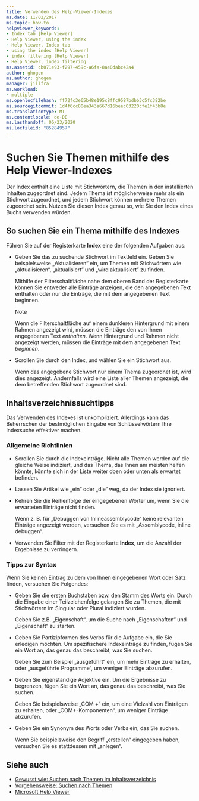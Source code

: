 ```yaml
---
title: Verwenden des Help-Viewer-Indexes
ms.date: 11/02/2017
ms.topic: how-to
helpviewer_keywords:
- Index tab [Help Viewer]
- Help Viewer, using the index
- Help Viewer, Index tab
- using the index [Help Viewer]
- index filtering [Help Viewer]
- Help Viewer, index filtering
ms.assetid: cb071e93-f297-459c-a6fa-8ae0dabc42a4
author: ghogen
ms.author: ghogen
manager: jillfra
ms.workload:
- multiple
ms.openlocfilehash: ff72fc3e65b48e195c8ffc9587bdbb3c5fc382be
ms.sourcegitcommit: 1d4f6cc80ea343a667d16beec03220cfe1f43b8e
ms.translationtype: MT
ms.contentlocale: de-DE
ms.lasthandoff: 06/23/2020
ms.locfileid: "85284957"
---
```

# <a name="find-topics-by-using-the-help-viewer-index"></a>Suchen Sie Themen mithilfe des Help Viewer-Indexes

Der Index enthält eine Liste mit Stichwörtern, die Themen in den installierten Inhalten zugeordnet sind. Jedem Thema ist möglicherweise mehr als ein Stichwort zugeordnet, und jedem Stichwort können mehrere Themen zugeordnet sein. Nutzen Sie diesen Index genau so, wie Sie den Index eines Buchs verwenden würden.

## <a name="to-find-a-topic-by-using-the-index"></a>So suchen Sie ein Thema mithilfe des Indexes

Führen Sie auf der Registerkarte **Index** eine der folgenden Aufgaben aus:

- Geben Sie das zu suchende Stichwort im Textfeld ein. Geben Sie beispielsweise „Aktualisieren“ ein, um Themen mit Stichwörtern wie „aktualisieren“, „aktualisiert“ und „wird aktualisiert“ zu finden.

    Mithilfe der Filterschaltfläche nahe dem oberen Rand der Registerkarte können Sie entweder alle Einträge anzeigen, die den angegebenen Text enthalten oder nur die Einträge, die mit dem angegebenen Text beginnen.

    > [!NOTE]
    > Wenn die Filterschaltfläche auf einem dunkleren Hintergrund mit einem Rahmen angezeigt wird, müssen die Einträge den von Ihnen angegebenen Text _enthalten_. Wenn Hintergrund und Rahmen nicht angezeigt werden, müssen die Einträge mit dem angegebenen Text _beginnen_.

- Scrollen Sie durch den Index, und wählen Sie ein Stichwort aus.

    Wenn das angegebene Stichwort nur einem Thema zugeordnet ist, wird dies angezeigt. Andernfalls wird eine Liste aller Themen angezeigt, die dem betreffenden Stichwort zugeordnet sind.

## <a name="index-search-tips"></a>Inhaltsverzeichnissuchtipps

Das Verwenden des Indexes ist unkompliziert. Allerdings kann das Beherrschen der bestmöglichen Eingabe von Schlüsselwörtern Ihre Indexsuche effektiver machen.

### <a name="general-guidelines"></a>Allgemeine Richtlinien

- Scrollen Sie durch die Indexeinträge. Nicht alle Themen werden auf die gleiche Weise indiziert, und das Thema, das Ihnen am meisten helfen könnte, könnte sich in der Liste weiter oben oder unten als erwartet befinden.

- Lassen Sie Artikel wie „ein“ oder „die“ weg, da der Index sie ignoriert.

- Kehren Sie die Reihenfolge der eingegebenen Wörter um, wenn Sie die erwarteten Einträge nicht finden.

    Wenn z. B. für „Debuggen von Inlineassemblycode“ keine relevanten Einträge angezeigt werden, versuchen Sie es mit „Assemblycode, inline debuggen“.

- Verwenden Sie Filter mit der Registerkarte **Index**, um die Anzahl der Ergebnisse zu verringern.

### <a name="syntax-tips"></a>Tipps zur Syntax

Wenn Sie keinen Eintrag zu dem von Ihnen eingegebenen Wort oder Satz finden, versuchen Sie Folgendes:

- Geben Sie die ersten Buchstaben bzw. den Stamm des Worts ein. Durch die Eingabe einer Teilzeichenfolge gelangen Sie zu Themen, die mit Stichwörtern im Singular oder Plural indiziert wurden.

    Geben Sie z.B. „Eigenschaft“, um die Suche nach „Eigenschaften“ und „Eigenschaft“ zu starten.

- Geben Sie Partizipformen des Verbs für die Aufgabe ein, die Sie erledigen möchten. Um spezifischere Indexeinträge zu finden, fügen Sie ein Wort an, das genau das beschreibt, was Sie suchen.

    Geben Sie zum Beispiel „ausgeführt“ ein, um mehr Einträge zu erhalten, oder „ausgeführte Programme“, um weniger Einträge abzurufen.

- Geben Sie eigenständige Adjektive ein. Um die Ergebnisse zu begrenzen, fügen Sie ein Wort an, das genau das beschreibt, was Sie suchen.

    Geben Sie beispielsweise „COM +“ ein, um eine Vielzahl von Einträgen zu erhalten, oder „COM+-Komponenten“, um weniger Einträge abzurufen.

- Geben Sie ein Synonym des Worts oder Verbs ein, das Sie suchen.

    Wenn Sie beispielsweise den Begriff „erstellen“ eingegeben haben, versuchen Sie es stattdessen mit „anlegen“.

## <a name="see-also"></a>Siehe auch

- [Gewusst wie: Suchen nach Themen im Inhaltsverzeichnis](../help-viewer/find-topics-toc.md)
- [Vorgehensweise: Suchen nach Themen](../help-viewer/find-topics.md)
- [Microsoft Help Viewer](../help-viewer/overview.md)